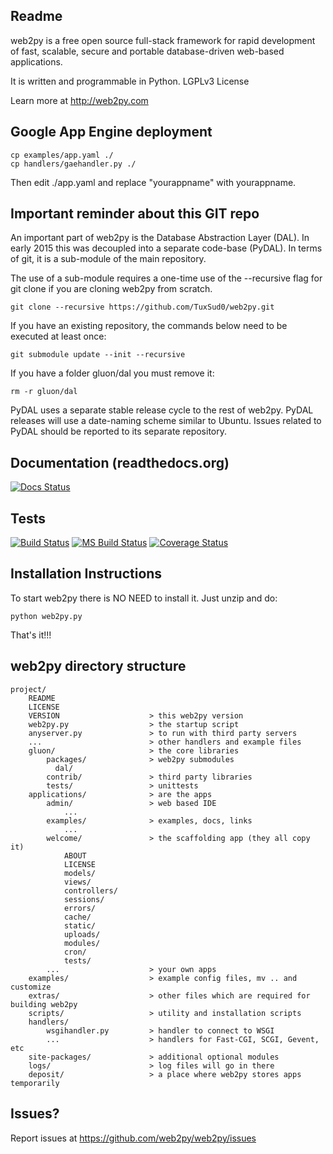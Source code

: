 ## Readme

web2py is a free open source full-stack framework for rapid development of fast, scalable, secure and portable database-driven web-based applications.

It is written and programmable in Python. LGPLv3 License

Learn more at http://web2py.com

## Google App Engine deployment

    cp examples/app.yaml ./
    cp handlers/gaehandler.py ./

Then edit ./app.yaml and replace "yourappname" with yourappname.

## Important reminder about this GIT repo

An important part of web2py is the Database Abstraction Layer (DAL). In early 2015 this was decoupled into a separate code-base (PyDAL). In terms of git, it is a sub-module of the main repository.

The use of a sub-module requires a one-time use of the --recursive flag for git clone if you are cloning web2py from scratch.

    git clone --recursive https://github.com/TuxSud0/web2py.git

If you have an existing repository, the commands below need to be executed at least once:

    git submodule update --init --recursive

If you have a folder gluon/dal you must remove it:

    rm -r gluon/dal

PyDAL uses a separate stable release cycle to the rest of web2py. PyDAL releases will use a date-naming scheme similar to Ubuntu. Issues related to PyDAL should be reported to its separate repository.


## Documentation (readthedocs.org)

[![Docs Status](https://readthedocs.org/projects/web2py/badge/?version=latest&style=flat-square)](http://web2py.rtfd.org/)

## Tests

[![Build Status](https://img.shields.io/travis/web2py/web2py/master.svg?style=flat-square&label=Travis-CI)](https://travis-ci.org/web2py/web2py)
[![MS Build Status](https://img.shields.io/appveyor/ci/web2py/web2py/master.svg?style=flat-square&label=Appveyor-CI)](https://ci.appveyor.com/project/web2py/web2py)
[![Coverage Status](https://img.shields.io/codecov/c/github/web2py/web2py.svg?style=flat-square)](https://codecov.io/github/web2py/web2py)


## Installation Instructions

To start web2py there is NO NEED to install it. Just unzip and do:

    python web2py.py

That's it!!!

## web2py directory structure

    project/
        README
        LICENSE
        VERSION                    > this web2py version
        web2py.py                  > the startup script
        anyserver.py               > to run with third party servers
        ...                        > other handlers and example files
        gluon/                     > the core libraries
            packages/              > web2py submodules
              dal/
            contrib/               > third party libraries
            tests/                 > unittests
        applications/              > are the apps
            admin/                 > web based IDE
                ...
            examples/              > examples, docs, links
                ...
            welcome/               > the scaffolding app (they all copy it)
                ABOUT
                LICENSE
                models/
                views/
                controllers/
                sessions/
                errors/
                cache/
                static/
                uploads/
                modules/
                cron/
                tests/
            ...                    > your own apps
        examples/                  > example config files, mv .. and customize
        extras/                    > other files which are required for building web2py
        scripts/                   > utility and installation scripts
        handlers/
            wsgihandler.py         > handler to connect to WSGI
            ...                    > handlers for Fast-CGI, SCGI, Gevent, etc
        site-packages/             > additional optional modules
        logs/                      > log files will go in there
        deposit/                   > a place where web2py stores apps temporarily

## Issues?

Report issues at https://github.com/web2py/web2py/issues

